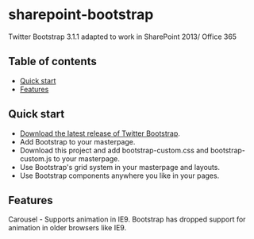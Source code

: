 sharepoint-bootstrap
====================

Twitter Bootstrap 3.1.1 adapted to work in SharePoint 2013/ Office 365



## Table of contents

 - [Quick start](#quick-start)
 - [Features](#features)


## Quick start

- [Download the latest release of Twitter Bootstrap](http://getbootstrap.com/).
- Add Bootstrap to your masterpage.
- Download this project and add bootstrap-custom.css and bootstrap-custom.js to your masterpage.
- Use Bootstrap's grid system in your masterpage and layouts.
- Use Bootstrap components anywhere you like in your pages.


## Features

Carousel - Supports animation in IE9. Bootstrap has dropped support for animation in older browsers like IE9. 


